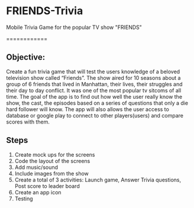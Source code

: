 FRIENDS-Trivia
==============

Mobile Trivia Game for the popular TV show "FRIENDS"


============
## Objective:

Create a fun trivia game that will test the users knowledge of a beloved television show called “Friends”. The show aired for 10 seasons about a group of 6 friends that lived in Manhattan, their lives, their struggles and their day to day conflict. It was one of the most popular tv sitcoms of all time.
The goal of the app is to find out how well the user really know the show, the cast, the episodes based on a series of questions that only a die hard follower will know.  The app will also allows the user access to database or google play to connect to other players(users) and compare scores with them.

## Steps
1. Create mock ups for the screens
2. Code the layout of the screens
3. Add music/sound
4. Include images from the show
5. Create a total of 3 activities: Launch game, Answer Trivia questions, Post score to leader board
6. Create an app icon
7. Testing
